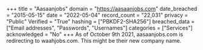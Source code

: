 +++
title = "Aasaanjobs"
domain = "https://aasaanjobs.com"
date_breached = "2015-05-15"
date = "2022-05-04"
record_count = "22,031"
privacy = "Public"
Verified = "True"
hashing = ["PBKDF2-SHA256"]
breached_data = ["Email addresses", "Passwords", "Usernames"]
categories = ["Services"]
acknowledged = "No"
+++
As of October 9th 2021, aasaanjobs.com is redirecting to waahjobs.com. This might be their new company name.

